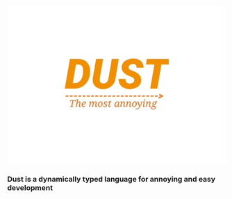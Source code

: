 <img SRC="IMG_20221202_173947.jpg"> 
<h3>Dust is a dynamically typed language for annoying and easy development</h3> 

